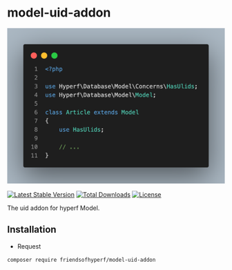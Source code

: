 # model-uid-addon

![model-uid-addon](art/logo.png)

[![Latest Stable Version](https://img.shields.io/packagist/v/friendsofhyperf/model-uid-addon)](https://packagist.org/packages/friendsofhyperf/model-uid-addon)
[![Total Downloads](https://img.shields.io/packagist/dt/friendsofhyperf/model-uid-addon)](https://packagist.org/packages/friendsofhyperf/model-uid-addon)
[![License](https://img.shields.io/packagist/l/friendsofhyperf/model-uid-addon)](https://github.com/friendsofhyperf/model-uid-addon)

The uid addon for hyperf Model.

## Installation

- Request

```bash
composer require friendsofhyperf/model-uid-addon
```
